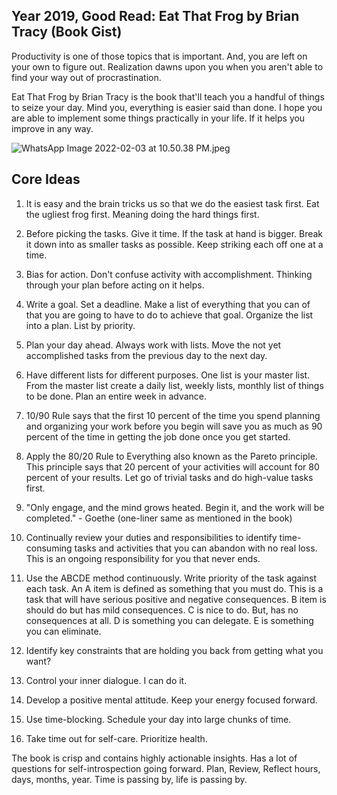 ## Year 2019, Good Read: Eat That Frog by Brian Tracy (Book Gist)

Productivity is one of those topics that is important. And, you are left on your own to figure out. Realization dawns upon you when you aren't able to find your way out of procrastination. 

Eat That Frog by Brian Tracy is the book that'll teach you a handful of things to seize your day. Mind you, everything is easier said than done. I hope you are able to implement some things practically in your life. If it helps you improve in any way.


![WhatsApp Image 2022-02-03 at 10.50.38 PM.jpeg](https://cdn.hashnode.com/res/hashnode/image/upload/v1643910047395/PYWKFMJXw.jpeg)

## Core Ideas

1. It is easy and the brain tricks us so that we do the easiest task first. Eat the ugliest frog first. Meaning doing the hard things first. 

2. Before picking the tasks. Give it time. If the task at hand is bigger. Break it down into as smaller tasks as possible. Keep striking each off one at a time. 

3. Bias for action. Don't confuse activity with accomplishment. Thinking through your plan before acting on it helps. 

4. Write a goal. Set a deadline. Make a list of everything that you can of that you are going to have to do to achieve that goal. Organize the list into a plan. List by priority.

5. Plan your day ahead. Always work with lists. Move the not yet accomplished tasks from the previous day to the next day.

6. Have different lists for different purposes. One list is your master list. From the master list create a daily list, weekly lists, monthly list of things to be done. Plan an entire week in advance.

7. 10/90 Rule says that the first 10 percent of the time you spend planning and organizing your work before you begin will save you as much as 90 percent of the time in getting the job done once you get started.

8. Apply the 80/20 Rule to Everything also known as the Pareto principle. This principle says that 20 percent of your activities will account for 80 percent of your results. Let go of trivial tasks and do high-value tasks first.

9. "Only engage, and the mind grows heated. Begin it, and the work will  be completed." - Goethe (one-liner same as mentioned in the book)

10. Continually review your duties and responsibilities to identify time-consuming tasks and activities that you can abandon with no real loss. This is an ongoing responsibility for you that never ends.

11. Use the ABCDE method continuously. Write priority of the task against each task. An A item is defined as something that you must do. This is a task that will have serious positive and negative consequences. B item is should do but has mild consequences. C is nice to do. But, has no consequences at all. D is something you can delegate. E is something you can eliminate.

12. Identify key constraints that are holding you back from getting what you want?

13. Control your inner dialogue. I can do it. 

14. Develop a positive mental attitude. Keep your energy focused forward. 

15. Use time-blocking. Schedule your day into large chunks of time.

16. Take time out for self-care. Prioritize health. 

The book is crisp and contains highly actionable insights. Has a lot of questions for self-introspection going forward. Plan, Review, Reflect hours, days, months, year. Time is passing by, life is passing by.

 


